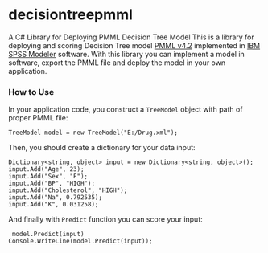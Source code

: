 # decisiontreepmml
A C# Library for Deploying PMML Decision Tree Model
This is a library for deploying and scoring Decision Tree model <a href="http://dmg.org/pmml/pmml-v4-2-1.html">PMML v4.2</a> implemented in <a href="https://www.ibm.com/products/spss-modeler">IBM SPSS Modeler</a> software.
With this library you can implement a model in software, export the PMML file and deploy the model in your own application.
<h3>How to Use</h3>
<p>In your application code, you construct a <code>TreeModel</code> object with path of proper PMML file:</p>
<code>TreeModel model = new TreeModel("E:/Drug.xml");</code>
<p>Then, you should create a dictionary for your data input:</p>
<code>Dictionary<span><</span>string, object<span>></span> input = new Dictionary<span><</span>string, object<span>></span>();</code>
  <code>input.Add("Age", 23);</code></br>
<code>input.Add("Sex", "F");</code></br>
<code>input.Add("BP", "HIGH");</code></br>
<code>input.Add("Cholesterol", "HIGH");</code></br>
<code>input.Add("Na", 0.792535);</code></br>
<code>input.Add("K", 0.031258);</code></br>
<p> And finally with <code>Predict</code> function you can score your input:</p> 
<code> model.Predict(input) </code></br>
<code>Console.WriteLine(model.Predict(input));</code>
